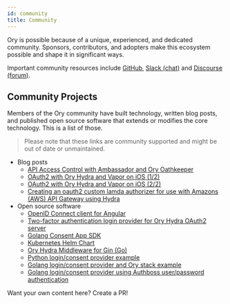 ```yaml
---
id: community
title: Community
---
```


Ory is possible because of a unique, experienced, and dedicated community.
Sponsors, contributors, and adopters make this ecosystem possible and shape it
in significant ways.

Important community resources include [GitHub](https://github.com/ory),
[Slack (chat)](https://slack.ory.sh/) and
[Discourse (forum)](https://community.ory.sh/).

## Community Projects

Members of the Ory community have built technology, written blog posts, and
published open source software that extends or modifies the core technology.
This is a list of those.

> Please note that these links are community supported and might be out of date
> or unmaintained.

- Blog posts
  - [API Access Control with Ambassador and Ory Oathkeeper](https://blog.getambassador.io/part-2-api-access-control-and-authentication-with-kubernetes-ambassador-and-ory-oathkeeper-q-a-127fa57f6332?utm_content=76739953&utm_medium=social&utm_source=twitter)
  - [OAuth2 with Ory Hydra and Vapor on iOS (1/2)](https://medium.com/12plus1/oauth2-with-ory-hydra-vapor-3-and-ios-12-ca0e61c28f5a)
  - [OAuth2 with Ory Hydra and Vapor on iOS (2/2)](https://medium.com/12plus1/oauth2-implementation-with-ory-hydra-vapor-3-and-ios-12-d1fe688a5479)
  - [Creating an oauth2 custom lamda authorizer for use with Amazons (AWS) API Gateway using Hydra](https://blogs.edwardwilde.com/2017/01/12/creating-an-oauth2-custom-lamda-authorizer-for-use-with-amazons-aws-api-gateway-using-hydra/)
- Open source software
  - [OpenID Connect client for Angular](https://git.webmeisterei.com/minadmin/js-oidc)
  - [Two-factor authentication login provider for Ory Hydra OAuth2 server](https://github.com/epandurski/hydra_login2f)
  - [Golang Consent App SDK](https://github.com/janekolszak/idp)
  - [Kubernetes Helm Chart](https://github.com/kubernetes/charts/pull/1022)
  - [Ory Hydra Middleware for Gin (Go)](https://github.com/janekolszak/gin-hydra)
  - [Python login/consent provider example](https://github.com/westphahl/hydra-login-consent-python)
  - [Golang login/consent provider and Ory stack example](https://github.com/piensa/logico)
  - [Golang login/consent provider using Authboss user/password authentication](https://github.com/nbycomp/login-consent)

Want your own content here? Create a PR!

